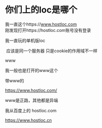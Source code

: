 # 你们上的loc是哪个


我一直这个https://www.hostloc.com<br />
刚发现打开https://hostloc.com账号没有登录<img id="aimg_J202o" onclick="zoom(this, this.src, 0, 0, 0)" class="zoom" src="https://cdn.jsdelivr.net/gh/hishis/forum-master/public/images/patch.gif" onmouseover="img_onmouseoverfunc(this)" onload="thumbImg(this)" border="0" alt="" />

我一直玩的单机版loc

<img src="static/image/smiley/default/lol.gif" smilieid="12" border="0" alt="" /> 应该是同一个服务器 只是cookie的作用域不一样 <img src="static/image/smiley/default/lol.gif" smilieid="12" border="0" alt="" /><img id="aimg_Zdnpp" onclick="zoom(this, this.src, 0, 0, 0)" class="zoom" src="https://cdn.jsdelivr.net/gh/hishis/forum-master/public/images/patch.gif" onmouseover="img_onmouseoverfunc(this)" onload="thumbImg(this)" border="0" alt="" />

www

我一般也是打开的www这个

带www的

https://www.hostloc.com/

www是正路，其他都是异端

我从百度上的 hostloc.com

https://www.hostloc.cn <img src="static/image/smiley/default/biggrin.gif" smilieid="3" border="0" alt="" />
